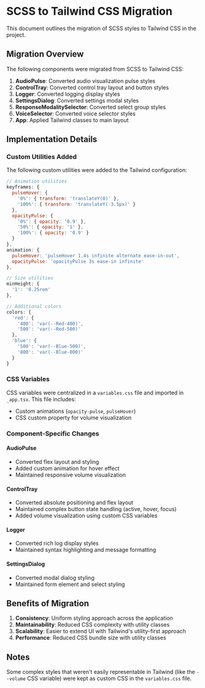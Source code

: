 # SCSS to Tailwind CSS Migration

This document outlines the migration of SCSS styles to Tailwind CSS in the project.

## Migration Overview

The following components were migrated from SCSS to Tailwind CSS:

1. **AudioPulse**: Converted audio visualization pulse styles
2. **ControlTray**: Converted control tray layout and button styles
3. **Logger**: Converted logging display styles
4. **SettingsDialog**: Converted settings modal styles
5. **ResponseModalitySelector**: Converted select group styles
6. **VoiceSelector**: Converted voice selector styles
7. **App**: Applied Tailwind classes to main layout

## Implementation Details

### Custom Utilities Added

The following custom utilities were added to the Tailwind configuration:

```js
// Animation utilities
keyframes: {
  pulseHover: {
    '0%': { transform: 'translateY(0)' },
    '100%': { transform: 'translateY(-3.5px)' }
  },
  opacityPulse: {
    '0%': { opacity: '0.9' },
    '50%': { opacity: '1' },
    '100%': { opacity: '0.9' }
  }
},
animation: {
  pulseHover: 'pulseHover 1.4s infinite alternate ease-in-out',
  opacityPulse: 'opacityPulse 3s ease-in infinite'
},

// Size utilities
minHeight: {
  '1': '0.25rem'
},

// Additional colors
colors: {
  'red': {
    '400': 'var(--Red-400)',
    '500': 'var(--Red-500)'
  },
  'blue': {
    '500': 'var(--Blue-500)',
    '800': 'var(--Blue-800)'
  }
}
```

### CSS Variables

CSS variables were centralized in a `variables.css` file and imported in `_app.tsx`. This file includes:

- Custom animations (`opacity-pulse`, `pulseHover`)
- CSS custom property for volume visualization

### Component-Specific Changes

#### AudioPulse

- Converted flex layout and styling
- Added custom animation for hover effect
- Maintained responsive volume visualization

#### ControlTray

- Converted absolute positioning and flex layout
- Maintained complex button state handling (active, hover, focus)
- Added volume visualization using custom CSS variables

#### Logger

- Converted rich log display styles
- Maintained syntax highlighting and message formatting

#### SettingsDialog

- Converted modal dialog styling
- Maintained form element and select styling

## Benefits of Migration

1. **Consistency**: Uniform styling approach across the application
2. **Maintainability**: Reduced CSS complexity with utility classes
3. **Scalability**: Easier to extend UI with Tailwind's utility-first approach
4. **Performance**: Reduced CSS bundle size with utility classes

## Notes

Some complex styles that weren't easily representable in Tailwind (like the `--volume` CSS variable) were kept as custom CSS in the `variables.css` file.
